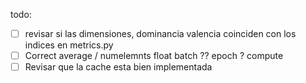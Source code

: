 todo:

- [ ] revisar si las dimensiones, dominancia valencia coinciden con los indices en metrics.py
- [ ] Correct average / numelemnts float batch ?? epoch ?  compute 
- [ ] Revisar que la cache esta bien implementada